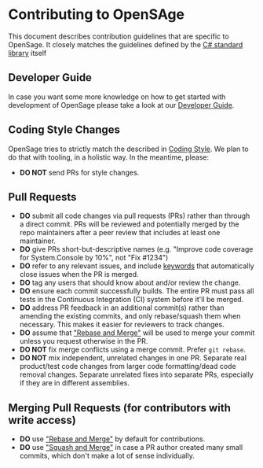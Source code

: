Contributing to OpenSAge
======================

This document describes contribution guidelines that are specific to OpenSage. It closely matches the guidelines defined by the [C# standard library](https://github.com/dotnet/corefx) itself

Developer Guide
--------------------
In case you want some more knowledge on how to get started with development of OpenSage please take a look at our [Developer Guide](docs/developer-guide.md). 

Coding Style Changes
--------------------

OpenSage tries to strictly match the described in [Coding Style](docs/coding-style.md). We plan to do that with tooling, in a holistic way. In the meantime, please:

* **DO NOT** send PRs for style changes.

Pull Requests
-------------

* **DO** submit all code changes via pull requests (PRs) rather than through a direct commit. PRs will be reviewed and potentially merged by the repo maintainers after a peer review that includes at least one maintainer.
* **DO** give PRs short-but-descriptive names (e.g. "Improve code coverage for System.Console by 10%", not "Fix #1234")
* **DO** refer to any relevant issues, and include [keywords](https://help.github.com/articles/closing-issues-via-commit-messages/) that automatically close issues when the PR is merged.
* **DO** tag any users that should know about and/or review the change.
* **DO** ensure each commit successfully builds.  The entire PR must pass all tests in the Continuous Integration (CI) system before it'll be merged.
* **DO** address PR feedback in an additional commit(s) rather than amending the existing commits, and only rebase/squash them when necessary.  This makes it easier for reviewers to track changes.
* **DO** assume that ["Rebase and Merge"](https://github.com/blog/2141-squash-your-commits) will be used to merge your commit unless you request otherwise in the PR.
* **DO NOT** fix merge conflicts using a merge commit. Prefer `git rebase`.
* **DO NOT** mix independent, unrelated changes in one PR. Separate real product/test code changes from larger code formatting/dead code removal changes. Separate unrelated fixes into separate PRs, especially if they are in different assemblies.

Merging Pull Requests (for contributors with write access)
----------------------------------------------------------

* **DO** use ["Rebase and Merge"](https://github.blog/2016-09-26-rebase-and-merge-pull-requests) by default for contributions.
* **DO** use ["Squash and Merge"](https://github.com/blog/2141-squash-your-commits) in case a PR author created many small commits, which don't make a lot of sense individually.
